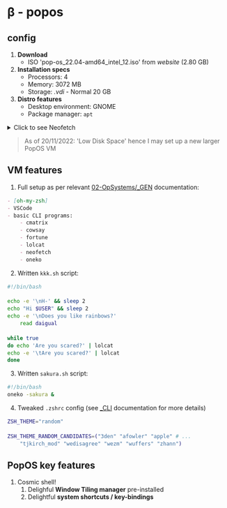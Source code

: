 # β - popos

<!--
user: gitgud
passwd: micro7
-->

## config

1. **Download**
   - ISO 'pop-os_22.04-amd64_intel_12.iso' from *website* (2.80 GB)
2. **Installation specs**
   - Processors: 4
   - Memory: 3072 MB
   - Storage: *.vdi* - Normal 20 GB
3. **Distro features**
   - Desktop environment: GNOME
   - Package manager: `apt`

<details>
<summary>Click to see Neofetch</summary>

![popos-neofetch](/SLIT-projects/02-Operating_Systems/images/VMs-L03-popos-neofetch.PNG)

</details>



> As of 20/11/2022: 'Low Disk Space' hence I may set up a new larger PopOS VM


## VM features


1. Full setup as per relevant [02-OpSystems/_GEN](/SLIT-projects/02-Operating_Systems/_GEN/) documentation:
```markdown
- [oh-my-zsh]
- VSCode
- basic CLI programs:
    - cmatrix
    - cowsay
    - fortune
    - lolcat
    - neofetch
    - oneko
```

2. Written `kkk.sh` script:
```bash
#!/bin/bash

echo -e '\nH-' && sleep 2
echo "Hi $USER" && sleep 2
echo -e '\nDoes you like rainbows?'
    read daigual

while true
do echo 'Are you scared?' | lolcat
echo -e '\tAre you scared?' | lolcat
done
```


3. Written `sakura.sh` script:
```bash
#!/bin/bash
oneko -sakura &
```

<!--
Y TF can't I run it on WSL tho lol
-->

4. Tweaked `.zshrc` config (see [_CLI](/SLIT-projects/02-Operating_Systems/_GEN/_CLI.md) documentation for more details)

```bash
ZSH_THEME="random"

ZSH_THEME_RANDOM_CANDIDATES=("3den" "afowler" "apple" # ...
    "tjkirch_mod" "wedisagree" "wezm" "wuffers" "zhann")
```

<!--
5. Tested TEA_INVADERS in this machine lol
-->



## PopOS key features

1. Cosmic shell! <!--DOCUMENTATION LMAO-->
   1. Delighful **Window Tiling manager** pre-installed
   2. Delightful **system shortcuts / key-bindings**